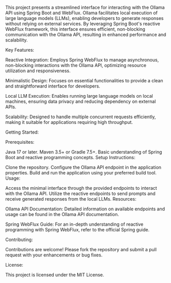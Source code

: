 This project presents a streamlined interface for interacting with the Ollama API using Spring Boot and WebFlux. Ollama facilitates local execution of large language models (LLMs), enabling developers to generate responses without relying on external services. By leveraging Spring Boot's reactive WebFlux framework, this interface ensures efficient, non-blocking communication with the Ollama API, resulting in enhanced performance and scalability.

Key Features:

Reactive Integration: Employs Spring WebFlux to manage asynchronous, non-blocking interactions with the Ollama API, optimizing resource utilization and responsiveness.

Minimalistic Design: Focuses on essential functionalities to provide a clean and straightforward interface for developers.

Local LLM Execution: Enables running large language models on local machines, ensuring data privacy and reducing dependency on external APIs.

Scalability: Designed to handle multiple concurrent requests efficiently, making it suitable for applications requiring high throughput.

Getting Started:

Prerequisites:

Java 17 or later.
Maven 3.5+ or Gradle 7.5+.
Basic understanding of Spring Boot and reactive programming concepts.
Setup Instructions:

Clone the repository.
Configure the Ollama API endpoint in the application properties.
Build and run the application using your preferred build tool.
Usage:

Access the minimal interface through the provided endpoints to interact with the Ollama API.
Utilize the reactive endpoints to send prompts and receive generated responses from the local LLMs.
Resources:

Ollama API Documentation: Detailed information on available endpoints and usage can be found in the Ollama API documentation.

Spring WebFlux Guide: For an in-depth understanding of reactive programming with Spring WebFlux, refer to the official Spring guide.

Contributing:

Contributions are welcome! Please fork the repository and submit a pull request with your enhancements or bug fixes.

License:

This project is licensed under the MIT License.
